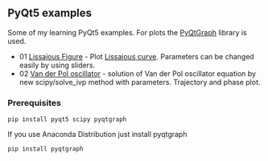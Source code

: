 ## PyQt5 examples
Some of my learning PyQt5 examples. For plots the [PyQtGraph](http://www.pyqtgraph.org/) library is used.
* 01 [Lissajous Figure](https://github.com/pitelf/PyQt5-examples/blob/master/01%20Lissajous%20Figure/Lissajous_Screen.png) - Plot [Lissajous curve](https://en.wikipedia.org/wiki/Lissajous_curve). Parameters can be changed easily by using sliders.
* 02 [Van der Pol oscillator](https://en.wikipedia.org/wiki/Van_der_Pol_oscillator) - solution of Van der Pol oscillator equation 
by new scipy/solve_ivp method with parameters. Trajectory and phase plot.

### Prerequisites

```
pip install pyqt5 scipy pyqtgraph
```

If you use Anaconda Distribution just install pyqtgraph
```
pip install pyqtgraph
```
